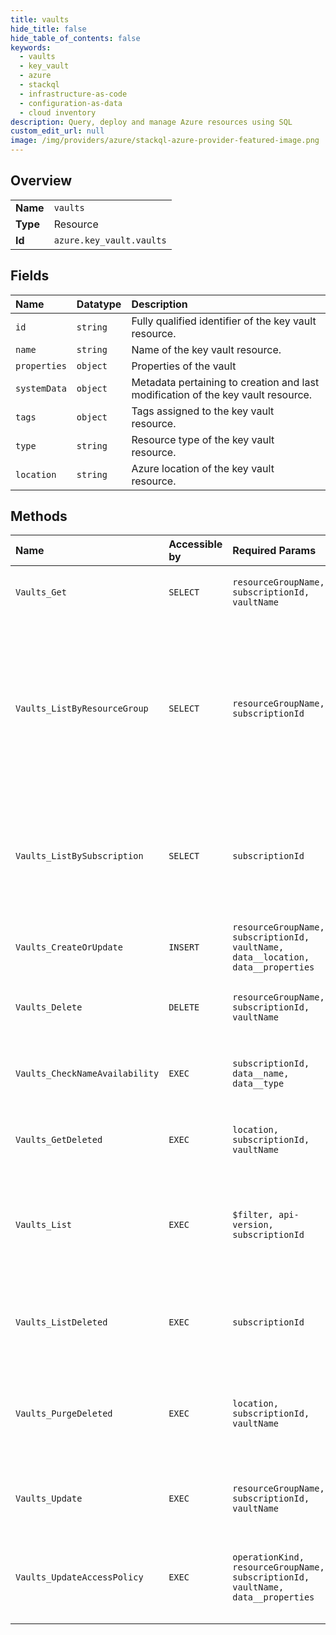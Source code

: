 ```yaml
---
title: vaults
hide_title: false
hide_table_of_contents: false
keywords:
  - vaults
  - key_vault
  - azure    
  - stackql
  - infrastructure-as-code
  - configuration-as-data
  - cloud inventory
description: Query, deploy and manage Azure resources using SQL
custom_edit_url: null
image: /img/providers/azure/stackql-azure-provider-featured-image.png
---
```

  
    

## Overview
<table><tbody>
<tr><td><b>Name</b></td><td><code>vaults</code></td></tr>
<tr><td><b>Type</b></td><td>Resource</td></tr>
<tr><td><b>Id</b></td><td><code>azure.key_vault.vaults</code></td></tr>
</tbody></table>

## Fields
| Name | Datatype | Description |
|:-----|:---------|:------------|
| `id` | `string` | Fully qualified identifier of the key vault resource. |
| `name` | `string` | Name of the key vault resource. |
| `properties` | `object` | Properties of the vault |
| `systemData` | `object` | Metadata pertaining to creation and last modification of the key vault resource. |
| `tags` | `object` | Tags assigned to the key vault resource. |
| `type` | `string` | Resource type of the key vault resource. |
| `location` | `string` | Azure location of the key vault resource. |
## Methods
| Name | Accessible by | Required Params | Description |
|:-----|:--------------|:----------------|:------------|
| `Vaults_Get` | `SELECT` | `resourceGroupName, subscriptionId, vaultName` | Gets the specified Azure key vault. |
| `Vaults_ListByResourceGroup` | `SELECT` | `resourceGroupName, subscriptionId` | The List operation gets information about the vaults associated with the subscription and within the specified resource group. |
| `Vaults_ListBySubscription` | `SELECT` | `subscriptionId` | The List operation gets information about the vaults associated with the subscription. |
| `Vaults_CreateOrUpdate` | `INSERT` | `resourceGroupName, subscriptionId, vaultName, data__location, data__properties` | Create or update a key vault in the specified subscription. |
| `Vaults_Delete` | `DELETE` | `resourceGroupName, subscriptionId, vaultName` | Deletes the specified Azure key vault. |
| `Vaults_CheckNameAvailability` | `EXEC` | `subscriptionId, data__name, data__type` | Checks that the vault name is valid and is not already in use. |
| `Vaults_GetDeleted` | `EXEC` | `location, subscriptionId, vaultName` | Gets the deleted Azure key vault. |
| `Vaults_List` | `EXEC` | `$filter, api-version, subscriptionId` | The List operation gets information about the vaults associated with the subscription. |
| `Vaults_ListDeleted` | `EXEC` | `subscriptionId` | Gets information about the deleted vaults in a subscription. |
| `Vaults_PurgeDeleted` | `EXEC` | `location, subscriptionId, vaultName` | Permanently deletes the specified vault. aka Purges the deleted Azure key vault. |
| `Vaults_Update` | `EXEC` | `resourceGroupName, subscriptionId, vaultName` | Update a key vault in the specified subscription. |
| `Vaults_UpdateAccessPolicy` | `EXEC` | `operationKind, resourceGroupName, subscriptionId, vaultName, data__properties` | Update access policies in a key vault in the specified subscription. |

